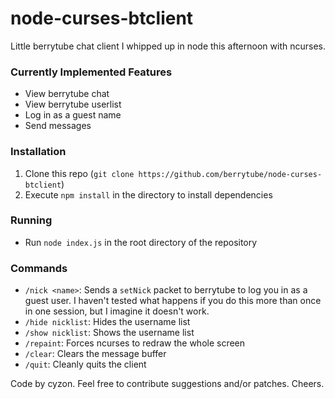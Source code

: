 node-curses-btclient
====================

Little berrytube chat client I whipped up in node this afternoon with ncurses.

### Currently Implemented Features
- View berrytube chat
- View berrytube userlist
- Log in as a guest name
- Send messages

### Installation
1. Clone this repo (`git clone https://github.com/berrytube/node-curses-btclient`)
2. Execute `npm install` in the directory to install dependencies

### Running
- Run `node index.js` in the root directory of the repository

### Commands
- `/nick <name>`: Sends a `setNick` packet to berrytube to log you in as a guest user.  I haven't tested what happens if you do this more than once in one session, but I imagine it doesn't work.
- `/hide nicklist`: Hides the username list
- `/show nicklist`: Shows the username list
- `/repaint`: Forces ncurses to redraw the whole screen
- `/clear`: Clears the message buffer
- `/quit`: Cleanly quits the client


Code by cyzon.  Feel free to contribute suggestions and/or patches.  Cheers.

